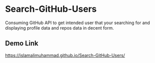 # Search-GitHub-Users
Consuming GitHub API to get intended user that your searching for and displaying profile data and repos data in decent form.

## Demo Link
https://islamalimuhammad.github.io/Search-GitHub-Users/
